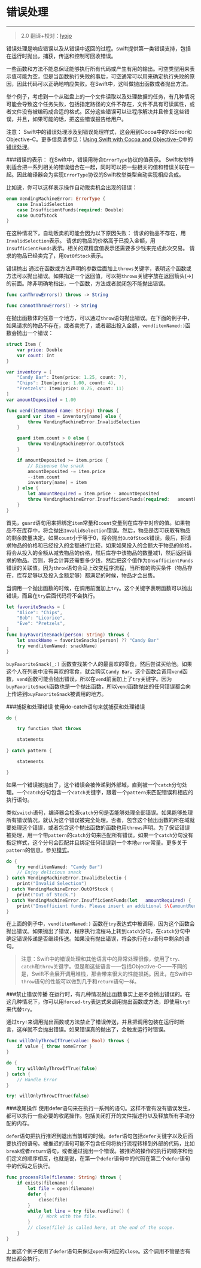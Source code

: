 
# 错误处理
-----------------

> 2.0
> 翻译+校对：[lyojo](https://github.com/lyojo)

错误处理是响应错误以及从错误中返回的过程。swift提供第一类错误支持，包括在运行时抛出，捕获，传送和控制可回收错误。

一些函数和方法不能总保证能够执行所有代码或产生有用的输出。可空类型用来表示值可能为空，但是当函数执行失败的事后，可空通常可以用来确定执行失败的原因，因此代码可以正确地响应失败。在Swift中，这叫做抛出函数或者抛出方法。

举个例子，考虑到一个从磁盘上的一个文件读取以及处理数据的任务，有几种情况可能会导致这个任务失败，包括指定路径的文件不存在，文件不具有可读属性，或者文件没有被编码成合适的格式。区分这些错误可以让程序解决并且修复这些错误，并且，如果可能的话，把这些错误报告给用户。

>
注意：
Swift中的错误处理涉及到错误处理样式，这会用到Cocoa中的NSError和Objective-C。更多信息请参见：[Using Swift with Cocoa and Objective-C](https://developer.apple.com/library/prerelease/ios/documentation/Swift/Conceptual/BuildingCocoaApps/index.html#//apple_ref/doc/uid/TP40014216)中的[错误处理](https://developer.apple.com/library/prerelease/ios/documentation/Swift/Conceptual/BuildingCocoaApps/AdoptingCocoaDesignPatterns.html#//apple_ref/doc/uid/TP40014216-CH7-ID10)。

###错误的表示：
在Swift中，错误用符合`ErrorType`协议的值表示。
Swift枚举特别适合把一系列相关的错误组合在一起，同时可以把一些相关的值和错误关联在一起。因此编译器会为实现`ErrorType`协议的Swift枚举类型自动实现相应合成。

比如说，你可以这样表示操作自动贩卖机会出现的错误：

```swift
enum VendingMachineError: ErrorType {
	case InvalidSelection
	case InsufficientFunds(required: Double)
	case OutOfStock
}
```

在这种情况下，自动贩卖机可能会因为以下原因失败：
请求的物品不存在，用`InvalidSelection`表示。
请求的物品的价格高于已投入金额，用`InsufficientFunds`表示。相关的双精度值表示还需要多少钱来完成此次交易。
请求的物品已经卖完了，用`OutOfStock`表示。

<a name="throwing_errors"></a>
错误抛出
通过在函数或方法声明的参数后面加上`throws`关键字，表明这个函数或方法可以抛出错误。如果指定一个返回值，可以把`throws`关键字放在返回箭头(->)的前面。除非明确地指出，一个函数，方法或者就闭包不能抛出错误。

```swift
func canThrowErrors() throws -> String

func cannotThrowErrors() -> String
```

在抛出函数体的任意一个地方，可以通过`throw`语句抛出错误。在下面的例子中，如果请求的物品不存在，或者卖完了，或者超出投入金额，`vend(itemNamed:)`函数会抛出一个错误：

```swift
struct Item {
	var price: Double
	var count: Int
}

var inventory = [
	"Candy Bar": Item(price: 1.25, count: 7),
	"Chips": Item(price: 1.00, count: 4),
	"Pretzels": Item(price: 0.75, count: 11)
]
var amountDeposited = 1.00

func vend(itemNamed name: String) throws {
	guard var item = inventory[name] else {
		throw VendingMachineError.InvalidSelection
    }

	guard item.count > 0 else {
		throw VendingMachineError.OutOfStock
    }

	if amountDeposited >= item.price {
		// Dispense the snack
		amountDeposited -= item.price
	    --item.count
		inventory[name] = item
	} else {
		let amountRequired = item.price - amountDeposited
		throw VendingMachineError.InsufficientFunds(required: 	amountRequired)
	}
}
```

首先，`guard`语句用来把绑定`item`常量和`count`变量到在库存中对应的值。如果物品不在库存中，将会抛出`InvalidSelection`错误。然后，物品是否可获取有物品的剩余数量决定。如果`count`小于等于0，将会抛出`OutOfStock`错误。最后，把请求物品的价格和已经投入的金额进行比较，如果如果投入的金额大于物品的价格，将会从投入的金额从减去物品的价格，然后库存中该物品的数量减1，然后返回请求的物品。否则，将会计算还需要多少钱，然后把这个值作为`InsufficientFunds`错误的关联值。因为`throw`语句会马上改变程序流程，当所有的购买条件（物品存在，库存足够以及投入金额足够）都满足的时候，物品才会出售。

当调用一个抛出函数的时候，在调用前面加上`try`。这个关键字表明函数可以抛出错误，而且在`try`后面代码将不会执行。

```swift
let favoriteSnacks = [
	"Alice": "Chips",
	"Bob": "Licorice",
	"Eve": "Pretzels",
]
func buyFavoriteSnack(person: String) throws {
	let snackName = favoriteSnacks[person] ?? "Candy Bar"
	try vend(itemNamed: snackName)
}
```

`buyFavoriteSnack(_:)` 函数查找某个人的最喜欢的零食，然后尝试买给他。如果这个人在列表中没有喜欢的零食，就会购买`Candy Bar`。这个函数会调用`vend`函数，`vend`函数可能会抛出错误，所以在`vend`前面加上了`try`关键字。因为`buyFavoriteSnack`函数也是一个抛出函数，所以`vend`函数抛出的任何错误都会向上传递到`buyFavoriteSnack`被调用的地方。

###捕捉和处理错误
使用do-catch语句来就捕获和处理错误

```swift
do {

    try function that throws

    statements
	
} catch pattern {

    statements

}
```

如果一个错误被抛出了，这个错误会被传递到外部域，直到被一个`catch`分句处理。一个`catch`分句包含一个`catch`关键字，跟着一个`pattern`来匹配错误和相应的执行语句。

类似`switch`语句，编译器会检查`catch`分句是否能够处理全部错误。如果能够处理所有错误情况，就认为这个错误被完全处理。否者，包含这个抛出函数的所在域就要处理这个错误，或者包含这个抛出函数的函数也用`throws`声明。为了保证错误被处理，用一个带`pattern`的`catch`分句来匹配所有错误。如果一个`catch`分句没有指定样式，这个分句会匹配并且绑定任何错误到一个本地`error`常量。更多关于`pattern`的信息，参见[模式](../chapter3/07_Patterns.html)。

```swift
do {	
	try vend(itemNamed: "Candy Bar")	
	// Enjoy delicious snack	
} catch VendingMachineError.InvalidSelectio {
	print("Invalid Selection")
} catch VendingMachineError.OutOfStock {
	print("Out of Stock.")
} catch VendingMachineError.InsufficientFunds(let 	amountRequired) {
	print("Insufficient funds. Please insert an additional $\(amountRequired).")
}
```

在上面的例子中，`vend(itemNamed:)` 函数在`try`表达式中被调用，因为这个函数会抛出错误。如果抛出了错误，程序执行流程马上转到`catch`分句，在`catch`分句中确定错误传递是否继续传送。如果没有抛出错误，将会执行在`do`语句中剩余的语句。

> 注意：Swift中的错误处理和其他语言中的异常处理很像，使用了`try`、`catch`和`throw`关键字。但是和这些语言——包括Objective-C——不同的是，Swift不会展开调用堆栈，那会带来很大的性能损耗。因此，在Swift中`throw`语句的性能可以做到几乎和`return`语句一样。

###禁止错误传播
在运行时，有几种情况抛出函数事实上是不会抛出错误的。在这几种情况下，你可以用`forced-try`表达式来调用抛出函数或方法，即使用`try!`来代替`try`。

通过`try!`来调用抛出函数或方法禁止了错误传送，并且把调用包装在运行时断言，这样就不会抛出错误。如果错误真的抛出了，会触发运行时错误。

```swift
func willOnlyThrowIfTrue(value: Bool) throws {
	if value { throw someError }
}

do {
	try willOnlyThrowIfTrue(false)
} catch {
	// Handle Error
}

try! willOnlyThrowIfTrue(false)
```

###收尾操作
使用defer语句来在执行一系列的语句。这样不管有没有错误发生，都可以执行一些必要的收尾操作。包括关闭打开的文件描述符以及释放所有手动分配的内存。

`defer`语句把执行推迟到退出当前域的时候。`defer`语句包括`defer`关键字以及后面要执行的语句。被推迟的语句可能不包含任何将执行流程转移到外部的代码，比如`break`或者`return`语句，或者通过抛出一个错误。被推迟的操作的执行的顺序和他们定义的顺序相反，也就是说，在第一个`defer`语句中的代码在第二个`defer`语句中的代码之后执行。

```swift
func processFile(filename: String) throws {
	if exists(filename) {
		let file = open(filename)
		defer {
			close(file)
	    }
		while let line = try file.readline() {
			// Work with the file.
	    }
		// close(file) is called here, at the end of the scope.
    }
}
```

上面这个例子使用了`defer`语句来保证`open`有对应的`close`。这个调用不管是否有抛出都会执行。